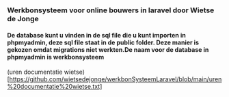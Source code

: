 <h3>Werkbonsysteem voor online bouwers in laravel door Wietse de Jonge</h3>
<h4>De database kunt u vinden in de sql file die u kunt importen in phpmyadmin, deze sql file staat in de public folder. Deze manier is gekozen omdat migrations niet werkten.De naam voor de database in phpmyadmin is werkbonsysteem</h4>

(uren documentatie wietse)[https://github.com/wietsedejonge/werkbonSysteemLaravel/blob/main/uren%20documentatie%20wietse.txt]
